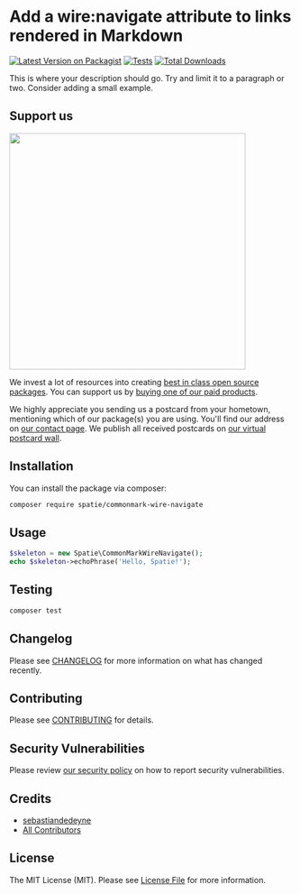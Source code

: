 # Add a wire:navigate attribute to links rendered in Markdown

[![Latest Version on Packagist](https://img.shields.io/packagist/v/spatie/commonmark-wire-navigate.svg?style=flat-square)](https://packagist.org/packages/spatie/commonmark-wire-navigate)
[![Tests](https://img.shields.io/github/actions/workflow/status/spatie/commonmark-wire-navigate/run-tests.yml?branch=main&label=tests&style=flat-square)](https://github.com/spatie/commonmark-wire-navigate/actions/workflows/run-tests.yml)
[![Total Downloads](https://img.shields.io/packagist/dt/spatie/commonmark-wire-navigate.svg?style=flat-square)](https://packagist.org/packages/spatie/commonmark-wire-navigate)

This is where your description should go. Try and limit it to a paragraph or two. Consider adding a small example.

## Support us

[<img src="https://github-ads.s3.eu-central-1.amazonaws.com/commonmark-wire-navigate.jpg?t=1" width="419px" />](https://spatie.be/github-ad-click/commonmark-wire-navigate)

We invest a lot of resources into creating [best in class open source packages](https://spatie.be/open-source). You can support us by [buying one of our paid products](https://spatie.be/open-source/support-us).

We highly appreciate you sending us a postcard from your hometown, mentioning which of our package(s) you are using. You'll find our address on [our contact page](https://spatie.be/about-us). We publish all received postcards on [our virtual postcard wall](https://spatie.be/open-source/postcards).

## Installation

You can install the package via composer:

```bash
composer require spatie/commonmark-wire-navigate
```

## Usage

```php
$skeleton = new Spatie\CommonMarkWireNavigate();
echo $skeleton->echoPhrase('Hello, Spatie!');
```

## Testing

```bash
composer test
```

## Changelog

Please see [CHANGELOG](CHANGELOG.md) for more information on what has changed recently.

## Contributing

Please see [CONTRIBUTING](https://github.com/spatie/.github/blob/main/CONTRIBUTING.md) for details.

## Security Vulnerabilities

Please review [our security policy](../../security/policy) on how to report security vulnerabilities.

## Credits

- [sebastiandedeyne](https://github.com/sebastiandedeyne)
- [All Contributors](../../contributors)

## License

The MIT License (MIT). Please see [License File](LICENSE.md) for more information.
